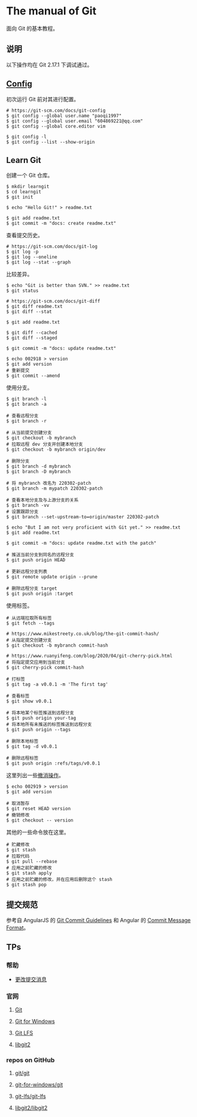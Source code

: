 # The manual of Git

面向 Git 的基本教程。

## 说明

以下操作均在 Git 2.17.1 下调试通过。

## [Config](https://git-scm.com/book/zh/v2/%E8%B5%B7%E6%AD%A5-%E5%88%9D%E6%AC%A1%E8%BF%90%E8%A1%8C-Git-%E5%89%8D%E7%9A%84%E9%85%8D%E7%BD%AE)

初次运行 Git 前对其进行配置。

```
# https://git-scm.com/docs/git-config
$ git config --global user.name "paoqi1997"
$ git config --global user.email "604869221@qq.com"
$ git config --global core.editor vim

$ git config -l
$ git config --list --show-origin
```

## Learn Git

创建一个 Git 仓库。

```
$ mkdir learngit
$ cd learngit
$ git init

$ echo "Hello Git!" > readme.txt

$ git add readme.txt
$ git commit -m "docs: create readme.txt"
```

查看提交历史。

```
# https://git-scm.com/docs/git-log
$ git log -p
$ git log --oneline
$ git log --stat --graph
```

比较差异。

```
$ echo "Git is better than SVN." >> readme.txt
$ git status

# https://git-scm.com/docs/git-diff
$ git diff readme.txt
$ git diff --stat

$ git add readme.txt

$ git diff --cached
$ git diff --staged

$ git commit -m "docs: update readme.txt"

$ echo 002918 > version
$ git add version
# 重新提交
$ git commit --amend
```

使用分支。

```
$ git branch -l
$ git branch -a

# 查看远程分支
$ git branch -r

# 从当前提交创建分支
$ git checkout -b mybranch
# 拉取远程 dev 分支并创建本地分支
$ git checkout -b mybranch origin/dev

# 删除分支
$ git branch -d mybranch
$ git branch -D mybranch

# 将 mybranch 改名为 220302-patch
$ git branch -m mypatch 220302-patch

# 查看本地分支及与上游分支的关系
$ git branch -vv
# 设置跟踪分支
$ git branch --set-upstream-to=origin/master 220302-patch

$ echo "But I am not very proficient with Git yet." >> readme.txt
$ git add readme.txt

$ git commit -m "docs: update readme.txt with the patch"

# 推送当前分支到同名的远程分支
$ git push origin HEAD

# 更新远程分支列表
$ git remote update origin --prune

# 删除远程分支 target
$ git push origin :target
```

使用标签。

```
# 从远端拉取所有标签
$ git fetch --tags

# https://www.mikestreety.co.uk/blog/the-git-commit-hash/
# 从指定提交创建分支
$ git checkout -b mybranch commit-hash

# https://www.ruanyifeng.com/blog/2020/04/git-cherry-pick.html
# 将指定提交应用到当前分支
$ git cherry-pick commit-hash

# 打标签
$ git tag -a v0.0.1 -m 'The first tag'

# 查看标签
$ git show v0.0.1

# 将本地某个标签推送到远程分支
$ git push origin your-tag
# 将本地所有未推送的标签推送到远程分支
$ git push origin --tags

# 删除本地标签
$ git tag -d v0.0.1

# 删除远程标签
$ git push origin :refs/tags/v0.0.1
```

这里列出一些[撤消操作](https://git-scm.com/book/zh/v2/Git-%E5%9F%BA%E7%A1%80-%E6%92%A4%E6%B6%88%E6%93%8D%E4%BD%9C)。

```
$ echo 002919 > version
$ git add version

# 取消暂存
$ git reset HEAD version
# 撤销修改
$ git checkout -- version
```

其他的一些命令放在这里。

```
# 贮藏修改
$ git stash
# 拉取代码
$ git pull --rebase
# 应用之前贮藏的修改
$ git stash apply
# 应用之前贮藏的修改，并在应用后删除这个 stash
$ git stash pop
```

## 提交规范

参考自 AngularJS 的 [Git Commit Guidelines](https://github.com/angular/angular.js/blob/master/DEVELOPERS.md#commits) 和 Angular 的 [Commit Message Format](https://github.com/angular/angular/blob/master/CONTRIBUTING.md#commit)。

## TPs

### 帮助

+ [更改提交消息](https://docs.github.com/cn/pull-requests/committing-changes-to-your-project/creating-and-editing-commits/changing-a-commit-message)

### 官网

1. [Git](https://git-scm.com)

2. [Git for Windows](https://gitforwindows.org)

3. [Git LFS](https://git-lfs.github.com)

4. [libgit2](https://libgit2.org)

### repos on GitHub

1. [git/git](https://github.com/git/git)

2. [git-for-windows/git](https://github.com/git-for-windows/git)

3. [git-lfs/git-lfs](https://github.com/git-lfs/git-lfs)

4. [libgit2/libgit2](https://github.com/libgit2/libgit2)
